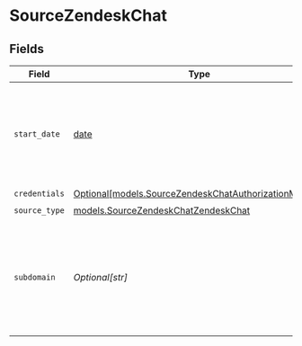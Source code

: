 # SourceZendeskChat


## Fields

| Field                                                                                                                                                                                                                        | Type                                                                                                                                                                                                                         | Required                                                                                                                                                                                                                     | Description                                                                                                                                                                                                                  | Example                                                                                                                                                                                                                      |
| ---------------------------------------------------------------------------------------------------------------------------------------------------------------------------------------------------------------------------- | ---------------------------------------------------------------------------------------------------------------------------------------------------------------------------------------------------------------------------- | ---------------------------------------------------------------------------------------------------------------------------------------------------------------------------------------------------------------------------- | ---------------------------------------------------------------------------------------------------------------------------------------------------------------------------------------------------------------------------- | ---------------------------------------------------------------------------------------------------------------------------------------------------------------------------------------------------------------------------- |
| `start_date`                                                                                                                                                                                                                 | [date](https://docs.python.org/3/library/datetime.html#date-objects)                                                                                                                                                         | :heavy_check_mark:                                                                                                                                                                                                           | The date from which you'd like to replicate data for Zendesk Chat API, in the format YYYY-MM-DDT00:00:00Z.                                                                                                                   | 2021-02-01T00:00:00Z                                                                                                                                                                                                         |
| `credentials`                                                                                                                                                                                                                | [Optional[models.SourceZendeskChatAuthorizationMethod]](../models/sourcezendeskchatauthorizationmethod.md)                                                                                                                   | :heavy_minus_sign:                                                                                                                                                                                                           | N/A                                                                                                                                                                                                                          |                                                                                                                                                                                                                              |
| `source_type`                                                                                                                                                                                                                | [models.SourceZendeskChatZendeskChat](../models/sourcezendeskchatzendeskchat.md)                                                                                                                                             | :heavy_check_mark:                                                                                                                                                                                                           | N/A                                                                                                                                                                                                                          |                                                                                                                                                                                                                              |
| `subdomain`                                                                                                                                                                                                                  | *Optional[str]*                                                                                                                                                                                                              | :heavy_minus_sign:                                                                                                                                                                                                           | The unique subdomain of your Zendesk account (without https://). <a href="https://support.zendesk.com/hc/en-us/articles/4409381383578-Where-can-I-find-my-Zendesk-subdomain">See the Zendesk docs to find your subdomain</a> | myzendeskchat                                                                                                                                                                                                                |